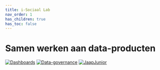 ```yaml
---
title: i-Sociaal Lab
nav_order: 1
has_children: true
has_toc: false
---
```


# Samen werken aan data-producten

[![Dashboards](https://img.shields.io/badge/Dashboards-green?style=for-the-badge)](./dashboards/)
[![Data-governance](https://img.shields.io/badge/Data_governance-blue?style=for-the-badge)](./data-governance/)
[![JaapJunior](https://img.shields.io/badge/JaapJunior-purple?style=for-the-badge)](./jaapjunior/)
